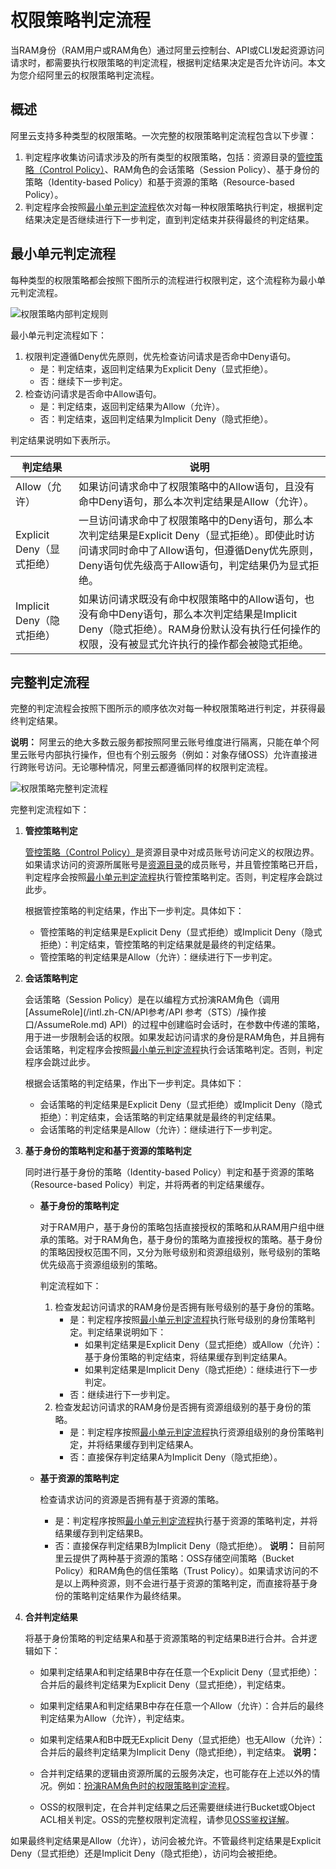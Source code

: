 # 权限策略判定流程

当RAM身份（RAM用户或RAM角色）通过阿里云控制台、API或CLI发起资源访问请求时，都需要执行权限策略的判定流程，根据判定结果决定是否允许访问。本文为您介绍阿里云的权限策略判定流程。

## 概述

阿里云支持多种类型的权限策略。一次完整的权限策略判定流程包含以下步骤：

1.  判定程序收集访问请求涉及的所有类型的权限策略，包括：资源目录的[管控策略（Control Policy）]()、RAM角色的会话策略（Session Policy）、基于身份的策略（Identity-based Policy）和基于资源的策略（Resource-based Policy）。
2.  判定程序会按照[最小单元判定流程](#section_3zn_he0_r0n)依次对每一种权限策略执行判定，根据判定结果决定是否继续进行下一步判定，直到判定结束并获得最终的判定结果。

## 最小单元判定流程

每种类型的权限策略都会按照下图所示的流程进行权限判定，这个流程称为最小单元判定流程。

![权限策略内部判定规则](https://static-aliyun-doc.oss-accelerate.aliyuncs.com/assets/img/zh-CN/5276548161/p260631.png)

最小单元判定流程如下：

1.  权限判定遵循Deny优先原则，优先检查访问请求是否命中Deny语句。
    -   是：判定结束，返回判定结果为Explicit Deny（显式拒绝）。
    -   否：继续下一步判定。
2.  检查访问请求是否命中Allow语句。
    -   是：判定结束，返回判定结果为Allow（允许）。
    -   否：判定结束，返回判定结果为Implicit Deny（隐式拒绝）。

判定结果说明如下表所示。

|判定结果|说明|
|----|--|
|Allow（允许）|如果访问请求命中了权限策略中的Allow语句，且没有命中Deny语句，那么本次判定结果是Allow（允许）。|
|Explicit Deny（显式拒绝）|一旦访问请求命中了权限策略中的Deny语句，那么本次判定结果是Explicit Deny（显式拒绝）。即使此时访问请求同时命中了Allow语句，但遵循Deny优先原则，Deny语句优先级高于Allow语句，判定结果仍为显式拒绝。|
|Implicit Deny（隐式拒绝）|如果访问请求既没有命中权限策略中的Allow语句，也没有命中Deny语句，那么本次判定结果是Implicit Deny（隐式拒绝）。RAM身份默认没有执行任何操作的权限，没有被显式允许执行的操作都会被隐式拒绝。|

## 完整判定流程

完整的判定流程会按照下图所示的顺序依次对每一种权限策略进行判定，并获得最终判定结果。

**说明：** 阿里云的绝大多数云服务都按照阿里云账号维度进行隔离，只能在单个阿里云账号内部执行操作，但也有个别云服务（例如：对象存储OSS）允许直接进行跨账号访问。无论哪种情况，阿里云都遵循同样的权限判定流程。

![权限策略完整判定流程](https://static-aliyun-doc.oss-accelerate.aliyuncs.com/assets/img/zh-CN/5276548161/p260652.png)

完整判定流程如下：

1.  **管控策略判定**

    [管控策略（Control Policy）]()是资源目录中对成员账号访问定义的权限边界。如果请求访问的资源所属账号是[资源目录]()的成员账号，并且管控策略已开启，判定程序会按照[最小单元判定流程](#section_3zn_he0_r0n)执行管控策略判定。否则，判定程序会跳过此步。

    根据管控策略的判定结果，作出下一步判定。具体如下：

    -   管控策略的判定结果是Explicit Deny（显式拒绝）或Implicit Deny（隐式拒绝）：判定结束，管控策略的判定结果就是最终的判定结果。
    -   管控策略的判定结果是Allow（允许）：继续进行下一步判定。
2.  **会话策略判定**

    会话策略（Session Policy）是在以编程方式扮演RAM角色（调用[AssumeRole](/intl.zh-CN/API参考/API 参考（STS）/操作接口/AssumeRole.md) API）的过程中创建临时会话时，在参数中传递的策略，用于进一步限制会话的权限。如果发起访问请求的身份是RAM角色，并且拥有会话策略，判定程序会按照[最小单元判定流程](#section_3zn_he0_r0n)执行会话策略判定。否则，判定程序会跳过此步。

    根据会话策略的判定结果，作出下一步判定。具体如下：

    -   会话策略的判定结果是Explicit Deny（显式拒绝）或Implicit Deny（隐式拒绝）：判定结束，会话策略的判定结果就是最终的判定结果。
    -   会话策略的判定结果是Allow（允许）：继续进行下一步判定。
3.  **基于身份的策略判定和基于资源的策略判定**

    同时进行基于身份的策略（Identity-based Policy）判定和基于资源的策略（Resource-based Policy）判定，并将两者的判定结果缓存。

    -   **基于身份的策略判定**

        对于RAM用户，基于身份的策略包括直接授权的策略和从RAM用户组中继承的策略。对于RAM角色，基于身份的策略为直接授权的策略。基于身份的策略因授权范围不同，又分为账号级别和资源组级别，账号级别的策略优先级高于资源组级别的策略。

        判定流程如下：

        1.  检查发起访问请求的RAM身份是否拥有账号级别的基于身份的策略。
            -   是：判定程序按照[最小单元判定流程](#section_3zn_he0_r0n)执行账号级别的身份策略判定。判定结果说明如下：
                -   如果判定结果是Explicit Deny（显式拒绝）或Allow（允许）：基于身份策略的判定结束，将结果缓存到判定结果A。
                -   如果判定结果是Implicit Deny（隐式拒绝）：继续进行下一步判定。
            -   否：继续进行下一步判定。
        2.  检查发起访问请求的RAM身份是否拥有资源组级别的基于身份的策略。
            -   是：判定程序按照[最小单元判定流程](#section_3zn_he0_r0n)执行资源组级别的身份策略判定，并将结果缓存到判定结果A。
            -   否：直接保存判定结果A为Implicit Deny（隐式拒绝）。
    -   **基于资源的策略判定**

        检查请求访问的资源是否拥有基于资源的策略。

        -   是：判定程序按照[最小单元判定流程](#section_3zn_he0_r0n)执行基于资源的策略判定，并将结果缓存到判定结果B。
        -   否：直接保存判定结果B为Implicit Deny（隐式拒绝）。
        **说明：** 目前阿里云提供了两种基于资源的策略：OSS存储空间策略（Bucket Policy）和RAM角色的信任策略（Trust Policy）。如果请求访问的不是以上两种资源，则不会进行基于资源的策略判定，而直接将基于身份的策略判定结果作为最终结果。

4.  **合并判定结果**

    将基于身份策略的判定结果A和基于资源策略的判定结果B进行合并。合并逻辑如下：

    -   如果判定结果A和判定结果B中存在任意一个Explicit Deny（显式拒绝）：合并后的最终判定结果为Explicit Deny（显式拒绝），判定结束。
    -   如果判定结果A和判定结果B中存在任意一个Allow（允许）：合并后的最终判定结果为Allow（允许），判定结束。
    -   如果判定结果A和B中既无Explicit Deny（显式拒绝）也无Allow（允许）：合并后的最终判定结果为Implicit Deny（隐式拒绝），判定结束。
    **说明：**

    -   合并判定结果的逻辑由资源所属的云服务决定，也可能存在上述以外的情况。例如：[扮演RAM角色时的权限策略判定流程](/intl.zh-CN/权限策略管理/权限策略语言/扮演RAM角色时的权限策略判定流程.md)。
    -   OSS的权限判定，在合并判定结果之后还需要继续进行Bucket或Object ACL相关判定。OSS的完整权限判定流程，请参见[OSS鉴权详解](/intl.zh-CN/开发指南/数据安全/OSS鉴权详解.md)。

如果最终判定结果是Allow（允许），访问会被允许。不管最终判定结果是Explicit Deny（显式拒绝）还是Implicit Deny（隐式拒绝），访问均会被拒绝。

